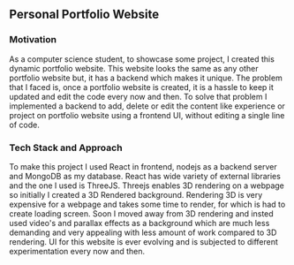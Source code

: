## Personal Portfolio Website 

### Motivation
As a computer science student, to showcase some project, I created this dynamic portfolio website. This website looks the same as any other portfolio website but, it has a backend which makes it unique. The problem that I faced is, once a portfolio website is created, it is a hassle to keep it updated and edit the code every now and then. To solve that problem I implemented a backend to add, delete or edit the content like experience or project on portfolio website using a frontend UI, without editing a single line of code.

### Tech Stack and Approach
To make this project I used React in frontend, nodejs as a backend server and MongoDB as my database. React has wide variety of external libraries and the one I used is ThreeJS. Threejs enables 3D rendering on a webpage so initially I created a 3D Rendered background. Rendering 3D is very expensive for a webpage and takes some time to render, for which is had to create loading screen. Soon I moved away from 3D rendering and insted used video's and parallax effects as a background which are much less demanding and very appealing with less amount of work compared to 3D rendering.
UI for this website is ever evolving and is subjected to different experimentation every now and then.
